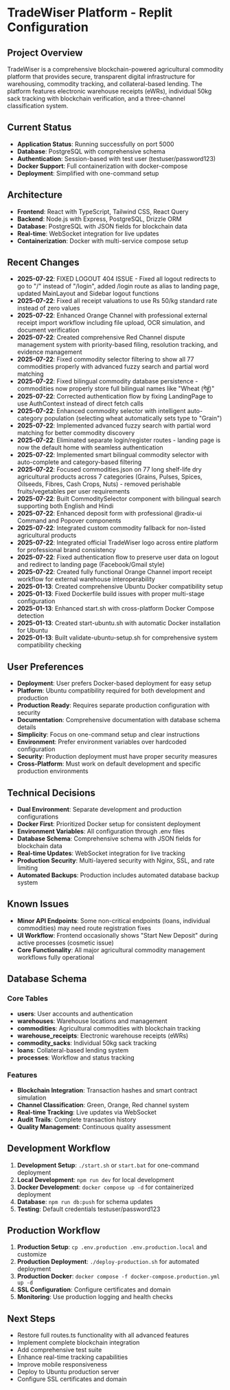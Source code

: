 # TradeWiser Platform - Replit Configuration

## Project Overview
TradeWiser is a comprehensive blockchain-powered agricultural commodity platform that provides secure, transparent digital infrastructure for warehousing, commodity tracking, and collateral-based lending. The platform features electronic warehouse receipts (eWRs), individual 50kg sack tracking with blockchain verification, and a three-channel classification system.

## Current Status
- **Application Status**: Running successfully on port 5000
- **Database**: PostgreSQL with comprehensive schema
- **Authentication**: Session-based with test user (testuser/password123)
- **Docker Support**: Full containerization with docker-compose
- **Deployment**: Simplified with one-command setup

## Architecture
- **Frontend**: React with TypeScript, Tailwind CSS, React Query
- **Backend**: Node.js with Express, PostgreSQL, Drizzle ORM
- **Database**: PostgreSQL with JSON fields for blockchain data
- **Real-time**: WebSocket integration for live updates
- **Containerization**: Docker with multi-service compose setup

## Recent Changes  
- **2025-07-22**: FIXED LOGOUT 404 ISSUE - Fixed all logout redirects to go to "/" instead of "/login", added /login route as alias to landing page, updated MainLayout and Sidebar logout functions
- **2025-07-22**: Fixed all receipt valuations to use Rs 50/kg standard rate instead of zero values
- **2025-07-22**: Enhanced Orange Channel with professional external receipt import workflow including file upload, OCR simulation, and document verification
- **2025-07-22**: Created comprehensive Red Channel dispute management system with priority-based filing, resolution tracking, and evidence management
- **2025-07-22**: Fixed commodity selector filtering to show all 77 commodities properly with advanced fuzzy search and partial word matching
- **2025-07-22**: Fixed bilingual commodity database persistence - commodities now properly store full bilingual names like "Wheat (गेहूं)"
- **2025-07-22**: Corrected authentication flow by fixing LandingPage to use AuthContext instead of direct fetch calls
- **2025-07-22**: Enhanced commodity selector with intelligent auto-category population (selecting wheat automatically sets type to "Grain")
- **2025-07-22**: Implemented advanced fuzzy search with partial word matching for better commodity discovery
- **2025-07-22**: Eliminated separate login/register routes - landing page is now the default home with seamless authentication
- **2025-07-22**: Implemented smart bilingual commodity selector with auto-complete and category-based filtering
- **2025-07-22**: Focused commodities.json on 77 long shelf-life dry agricultural products across 7 categories (Grains, Pulses, Spices, Oilseeds, Fibres, Cash Crops, Nuts) - removed perishable fruits/vegetables per user requirements
- **2025-07-22**: Built CommoditySelector component with bilingual search supporting both English and Hindi
- **2025-07-22**: Enhanced deposit form with professional @radix-ui Command and Popover components
- **2025-07-22**: Integrated custom commodity fallback for non-listed agricultural products
- **2025-07-22**: Integrated official TradeWiser logo across entire platform for professional brand consistency
- **2025-07-22**: Fixed authentication flow to preserve user data on logout and redirect to landing page (Facebook/Gmail style)
- **2025-07-22**: Created fully functional Orange Channel import receipt workflow for external warehouse interoperability
- **2025-01-13**: Created comprehensive Ubuntu Docker compatibility setup
- **2025-01-13**: Fixed Dockerfile build issues with proper multi-stage configuration
- **2025-01-13**: Enhanced start.sh with cross-platform Docker Compose detection
- **2025-01-13**: Created start-ubuntu.sh with automatic Docker installation for Ubuntu
- **2025-01-13**: Built validate-ubuntu-setup.sh for comprehensive system compatibility checking

## User Preferences
- **Deployment**: User prefers Docker-based deployment for easy setup
- **Platform**: Ubuntu compatibility required for both development and production
- **Production Ready**: Requires separate production configuration with security
- **Documentation**: Comprehensive documentation with database schema details
- **Simplicity**: Focus on one-command setup and clear instructions
- **Environment**: Prefer environment variables over hardcoded configuration
- **Security**: Production deployment must have proper security measures
- **Cross-Platform**: Must work on default development and specific production environments

## Technical Decisions
- **Dual Environment**: Separate development and production configurations
- **Docker First**: Prioritized Docker setup for consistent deployment
- **Environment Variables**: All configuration through .env files
- **Database Schema**: Comprehensive schema with JSON fields for blockchain data
- **Real-time Updates**: WebSocket integration for live tracking
- **Production Security**: Multi-layered security with Nginx, SSL, and rate limiting
- **Automated Backups**: Production includes automated database backup system

## Known Issues
- **Minor API Endpoints**: Some non-critical endpoints (loans, individual commodities) may need route registration fixes
- **UI Workflow**: Frontend occasionally shows "Start New Deposit" during active processes (cosmetic issue)
- **Core Functionality**: All major agricultural commodity management workflows fully operational

## Database Schema
### Core Tables
- **users**: User accounts and authentication
- **warehouses**: Warehouse locations and management
- **commodities**: Agricultural commodities with blockchain tracking
- **warehouse_receipts**: Electronic warehouse receipts (eWRs)
- **commodity_sacks**: Individual 50kg sack tracking
- **loans**: Collateral-based lending system
- **processes**: Workflow and status tracking

### Features
- **Blockchain Integration**: Transaction hashes and smart contract simulation
- **Channel Classification**: Green, Orange, Red channel system
- **Real-time Tracking**: Live updates via WebSocket
- **Audit Trails**: Complete transaction history
- **Quality Management**: Continuous quality assessment

## Development Workflow
1. **Development Setup**: `./start.sh` or `start.bat` for one-command deployment
2. **Local Development**: `npm run dev` for local development
3. **Docker Development**: `docker compose up -d` for containerized deployment
4. **Database**: `npm run db:push` for schema updates
5. **Testing**: Default credentials testuser/password123

## Production Workflow
1. **Production Setup**: `cp .env.production .env.production.local` and customize
2. **Production Deployment**: `./deploy-production.sh` for automated deployment
3. **Production Docker**: `docker compose -f docker-compose.production.yml up -d`
4. **SSL Configuration**: Configure certificates and domain
5. **Monitoring**: Use production logging and health checks

## Next Steps
- Restore full routes.ts functionality with all advanced features
- Implement complete blockchain integration
- Add comprehensive test suite
- Enhance real-time tracking capabilities
- Improve mobile responsiveness
- Deploy to Ubuntu production server
- Configure SSL certificates and domain